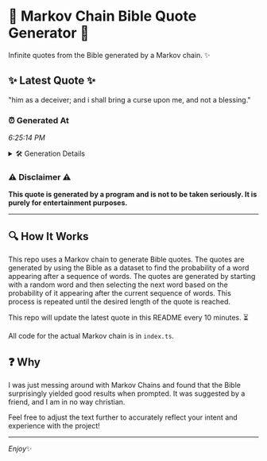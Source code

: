 # 📖 Markov Chain Bible Quote Generator 📖

Infinite quotes from the Bible generated by a Markov chain. ✨

## ✨ Latest Quote ✨
"him as a deceiver; and i shall bring a curse upon me, and not a blessing."

### ⏰ Generated At
*6:25:14 PM*

<details>
    <summary>🛠️ Generation Details</summary>
    <p>
        <strong>🌱 Seed:</strong> him<br>
        <strong>🔄 Iterations:</strong> 15<br>
        <strong>📜 Context History:</strong><br>[ him ]: as<br>[ him, as ]: a<br>[ him, as, a ]: deceiver;<br>[ him, as, a, deceiver; ]: and<br>[ him, as, a, deceiver;, and ]: i<br>[ him, as, a, deceiver;, and, i ]: shall<br>[ as, a, deceiver;, and, i, shall ]: bring<br>[ a, deceiver;, and, i, shall, bring ]: a<br>[ deceiver;, and, i, shall, bring, a ]: curse<br>[ and, i, shall, bring, a, curse ]: upon<br>[ i, shall, bring, a, curse, upon ]: me,<br>[ shall, bring, a, curse, upon, me, ]: and<br>[ bring, a, curse, upon, me,, and ]: not<br>[ a, curse, upon, me,, and, not ]: a<br>[ curse, upon, me,, and, not, a ]: blessing.<br>
    </p>
</details>

### ⚠️ Disclaimer ⚠️
**This quote is generated by a program and is not to be taken seriously. It is purely for entertainment purposes.**

---

## 🔍 How It Works

This repo uses a Markov chain to generate Bible quotes. The quotes are generated by using the Bible as a dataset to find the probability of a word appearing after a sequence of words. The quotes are generated by starting with a random word and then selecting the next word based on the probability of it appearing after the current sequence of words. This process is repeated until the desired length of the quote is reached.

This repo will update the latest quote in this README every 10 minutes. ⏳

All code for the actual Markov chain is in `index.ts`.

## ❓ Why

I was just messing around with Markov Chains and found that the Bible surprisingly yielded good results when prompted. 
It was suggested by a friend, and I am in no way christian.

Feel free to adjust the text further to accurately reflect your intent and experience with the project!

---

*Enjoy*✨
